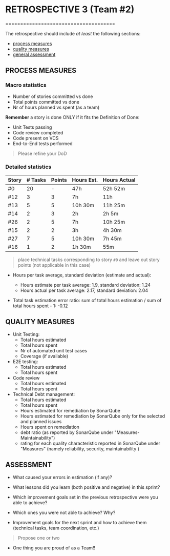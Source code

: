 # RETROSPECTIVE 3 (Team #2)

=====================================

The retrospective should include _at least_ the following
sections:

- [process measures](#process-measures)
- [quality measures](#quality-measures)
- [general assessment](#assessment)

## PROCESS MEASURES

### Macro statistics

- Number of stories committed vs done
- Total points committed vs done
- Nr of hours planned vs spent (as a team)

**Remember** a story is done ONLY if it fits the Definition of Done:

- Unit Tests passing
- Code review completed
- Code present on VCS
- End-to-End tests performed

> Please refine your DoD

### Detailed statistics

| Story | # Tasks | Points | Hours Est. | Hours Actual |
| ----- | ------- | ------ | ---------- | ------------ |
| #0    | 20      | -      | 47h        | 52h 52m      |
| #12   | 3       | 3      | 7h         | 11h          |
| #13   | 5       | 5      | 10h 30m    | 11h 25m      |
| #14   | 2       | 3      | 2h         | 2h 5m        |
| #26   | 2       | 5      | 7h         | 10h 25m      |
| #15   | 2       | 2      | 3h         | 4h 30m       |
| #27   | 7       | 5      | 10h 30m    | 7h 45m       |
| #16   | 1       | 2      | 1h 30m     | 55m          |

> place technical tasks corresponding to story `#0` and leave out story points (not applicable in this case)

- Hours per task average, standard deviation (estimate and actual):

  - Hours estimate per task average: 1.9, standard deviation: 1.24
  - Hours actual per task average: 2.17, standard deviation: 2.04

- Total task estimation error ratio: sum of total hours estimation / sum of total hours spent - 1: -0.12

## QUALITY MEASURES

- Unit Testing:
  - Total hours estimated
  - Total hours spent
  - Nr of automated unit test cases
  - Coverage (if available)
- E2E testing:
  - Total hours estimated
  - Total hours spent
- Code review
  - Total hours estimated
  - Total hours spent
- Technical Debt management:
  - Total hours estimated
  - Total hours spent
  - Hours estimated for remediation by SonarQube
  - Hours estimated for remediation by SonarQube only for the selected and planned issues
  - Hours spent on remediation
  - debt ratio (as reported by SonarQube under "Measures-Maintainability")
  - rating for each quality characteristic reported in SonarQube under "Measures" (namely reliability, security, maintainability )

## ASSESSMENT

- What caused your errors in estimation (if any)?

- What lessons did you learn (both positive and negative) in this sprint?

- Which improvement goals set in the previous retrospective were you able to achieve?
- Which ones you were not able to achieve? Why?

- Improvement goals for the next sprint and how to achieve them (technical tasks, team coordination, etc.)

> Propose one or two

- One thing you are proud of as a Team!!
